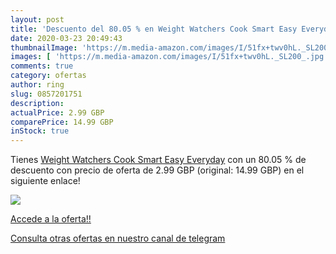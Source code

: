 ```yaml
---
layout: post
title: 'Descuento del 80.05 % en Weight Watchers Cook Smart Easy Everyday'
date: 2020-03-23 20:49:43
thumbnailImage: 'https://m.media-amazon.com/images/I/51fx+twv0hL._SL200_.jpg'
images: [ 'https://m.media-amazon.com/images/I/51fx+twv0hL._SL200_.jpg' ]
comments: true
category: ofertas
author: ring
slug: 0857201751
description:
actualPrice: 2.99 GBP
comparePrice: 14.99 GBP
inStock: true
---
```


Tienes [Weight Watchers Cook Smart Easy Everyday](https://www.amazon.com/dp/0857201751/?tag=redken08-20) con un 80.05 % de descuento con precio de oferta de 2.99 GBP (original: 14.99 GBP) en el siguiente enlace!

[![](https://m.media-amazon.com/images/I/51fx+twv0hL._SL200_.jpg)](https://www.amazon.com/dp/0857201751/?tag=redken08-20)

[Accede a la oferta!!](https://www.amazon.com/dp/0857201751/?tag=redken08-20)

[Consulta otras ofertas en nuestro canal de telegram](https://t.me/s/ofertas25)
